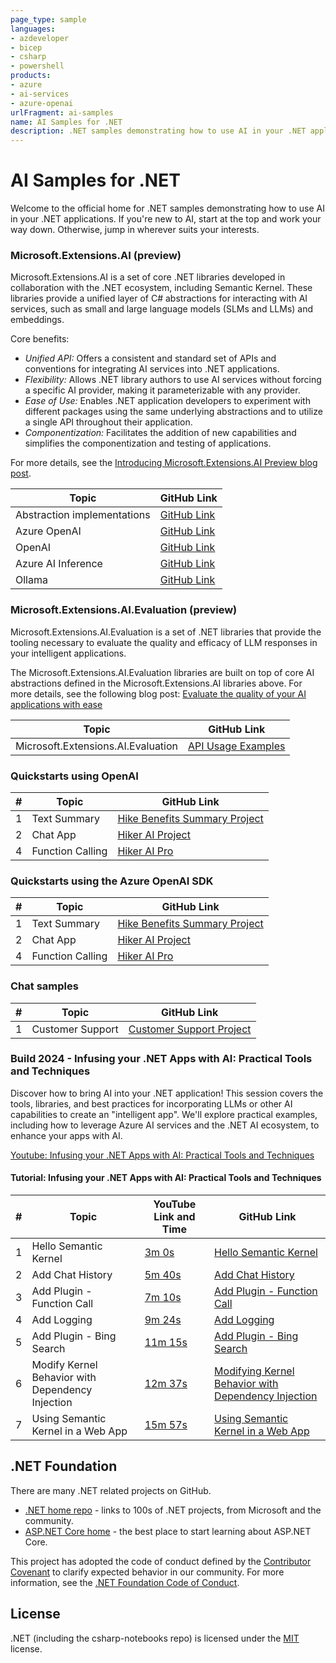 ```yaml
---
page_type: sample
languages:
- azdeveloper
- bicep
- csharp
- powershell
products:
- azure
- ai-services
- azure-openai
urlFragment: ai-samples
name: AI Samples for .NET
description: .NET samples demonstrating how to use AI in your .NET applications.
---
```

<!-- YAML front-matter schema: https://review.learn.microsoft.com/en-us/help/contribute/samples/process/onboarding?branch=main#supported-metadata-fields-for-readmemd -->

# AI Samples for .NET

Welcome to the official home for .NET samples demonstrating how to use AI in your .NET applications. If you're new to AI, start at the top and work your way down. Otherwise, jump in wherever suits your interests.

### Microsoft.Extensions.AI (preview)

Microsoft.Extensions.AI is a set of core .NET libraries developed in collaboration with the .NET ecosystem, including Semantic Kernel. These libraries provide a unified layer of C# abstractions for interacting with AI services, such as small and large language models (SLMs and LLMs) and embeddings.

Core benefits:

- *Unified API:* Offers a consistent and standard set of APIs and conventions for integrating AI services into .NET applications.
- *Flexibility:* Allows .NET library authors to use AI services without forcing a specific AI provider, making it parameterizable with any provider.
- *Ease of Use:* Enables .NET application developers to experiment with different packages using the same underlying abstractions and to utilize a single API throughout their application.
- *Componentization:* Facilitates the addition of new capabilities and simplifies the componentization and testing of applications.

For more details, see the [Introducing Microsoft.Extensions.AI Preview blog post](https://aka.ms/meai-preview-blog). 

|Topic | GitHub Link |
| --- | --- |
| Abstraction implementations | [GitHub Link](./src/microsoft-extensions-ai/abstraction-implementations/README.md) |
| Azure OpenAI | [GitHub Link](./src/microsoft-extensions-ai/azure-openai/README.md) | 
| OpenAI | [GitHub Link](./src/microsoft-extensions-ai/openai/README.md) |
| Azure AI Inference | [GitHub Link](./src/microsoft-extensions-ai/azure-ai-inference/README.md) |
| Ollama | [GitHub Link](./src/microsoft-extensions-ai/ollama/README.md) |

### Microsoft.Extensions.AI.Evaluation (preview)
Microsoft.Extensions.AI.Evaluation is a set of .NET libraries that provide the tooling necessary to evaluate the quality and efficacy of LLM responses in your intelligent applications.

The Microsoft.Extensions.AI.Evaluation libraries are built on top of core AI abstractions defined in the Microsoft.Extensions.AI libraries above. For more details, see the following blog post:
[Evaluate the quality of your AI applications with ease](https://devblogs.microsoft.com/dotnet/evaluate-the-quality-of-your-ai-applications-with-ease/)

| Topic | GitHub Link |
| --- | --- |
| Microsoft.Extensions.AI.Evaluation | [API Usage Examples](./src/microsoft-extensions-ai-evaluation/api/README.md) |

### Quickstarts using OpenAI

|  #  | Topic                                       | GitHub Link                               | 
|-----|---------------------------------------------|-------------------------------------------|  
|  1  | Text Summary                         			    |  [Hike Benefits Summary Project](./src/quickstarts/openai/extensions-ai/01-HikeBenefitsSummary/README.md)
|  2  | Chat App                                    |  [Hiker AI Project](./src/quickstarts/openai/extensions-ai/02-build-chat-app/openai/README.md)
|  4  | Function Calling                  				      |  [Hiker AI Pro](./src/quickstarts/openai/extensions-ai/04-function-calling/openai/README.md)

### Quickstarts using the Azure OpenAI SDK

|  #  | Topic                                       | GitHub Link                               | 
|-----|---------------------------------------------|-------------------------------------------|  
|  1  | Text Summary                         			    |  [Hike Benefits Summary Project](./src/quickstarts/azure-openai/extensions-ai/01-HikeBenefitsSummary/README.md)
|  2  | Chat App                                    |  [Hiker AI Project](./src/quickstarts/azure-openai/extensions-ai/02-build-chat-app/openai/README.md)
|  4  | Function Calling                  				      |  [Hiker AI Pro](./src/quickstarts/azure-openai/extensions-ai/04-function-calling/openai/README.md)

### Chat samples

|# | Topic | GitHub Link |
|--- | --- | --- | 
| 1 | Customer Support | [Customer Support Project](./src/chat/CustomerSupport/README.md) |    

### Build 2024 - Infusing your .NET Apps with AI: Practical Tools and Techniques

Discover how to bring AI into your .NET application! This session covers the tools, libraries, and best practices for incorporating LLMs or other AI capabilities to create an "intelligent app". We'll explore practical examples, including how to leverage Azure AI services and the .NET AI ecosystem, to enhance your apps with AI.

[Youtube: Infusing your .NET Apps with AI: Practical Tools and Techniques](https://www.youtube.com/watch?v=jrNfKeGSuCg)

#### Tutorial: Infusing your .NET Apps with AI: Practical Tools and Techniques

|  #  | Topic                                            | YouTube Link and Time                                          | GitHub Link             |
|-----|--------------------------------------------------|----------------------------------------------------------------|-------------------------|
|  1  | Hello Semantic Kernel                            |  [3m 0s](https://www.youtube.com/watch?v=jrNfKeGSuCg&t=180s)   |  [Hello Semantic Kernel](./src/build-2024/01%20-%20Hello%20Semantic%20Kernel)       |
|  2  | Add Chat History                                 |  [5m 40s](https://www.youtube.com/watch?v=jrNfKeGSuCg&t=340s)  |  [Add Chat History](./src/build-2024/02%20-%20Add%20Chat%20History)       |
|  3  | Add Plugin - Function Call                       |  [7m 10s](https://www.youtube.com/watch?v=jrNfKeGSuCg&t=430s)  |  [Add Plugin - Function Call](./src/build-2024/03%20-%20Add%20Plugin%20%28Function%20Call%29)       |
|  4  | Add Logging                                      |  [9m 24s](https://www.youtube.com/watch?v=jrNfKeGSuCg&t=565s)  |  [Add Logging](./src/build-2024/04%20-%20Add%20Logging)       |
|  5  | Add Plugin - Bing Search                         |  [11m 15s](https://www.youtube.com/watch?v=jrNfKeGSuCg&t=675s) |  [Add Plugin - Bing Search](./src/build-2024/05%20-%20Add%20Plugin%20%28Bing%20Search%29)       |
|  6  | Modify Kernel Behavior with Dependency Injection |  [12m 37s](https://www.youtube.com/watch?v=jrNfKeGSuCg&t=757s) |  [Modifying Kernel Behavior with Dependency Injection](./src/build-2024/06%20-%20Modifying%20Kernel%20Behavior%20with%20Dependency%20Injection)       |
|  7  | Using Semantic Kernel in a Web App                      |  [15m 57s](https://www.youtube.com/watch?v=jrNfKeGSuCg&t=957s) |  [Using Semantic Kernel in a Web App](./src/build-2024/07%20-%20Using%20Semantic%20Kernel%20in%20WebApp)       |


## .NET Foundation

There are many .NET related projects on GitHub.

- [.NET home repo](https://github.com/Microsoft/dotnet) - links to 100s of .NET projects, from Microsoft and the community.
- [ASP.NET Core home](https://docs.microsoft.com/aspnet/core/) - the best place to start learning about ASP.NET Core.

This project has adopted the code of conduct defined by the [Contributor Covenant](http://contributor-covenant.org/) to clarify expected behavior in our community. For more information, see the [.NET Foundation Code of Conduct](http://www.dotnetfoundation.org/code-of-conduct).

## License

.NET (including the csharp-notebooks repo) is licensed under the [MIT](LICENSE) license.
